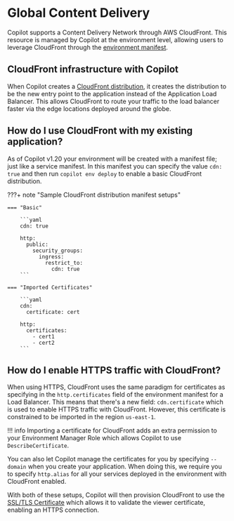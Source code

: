 # Global Content Delivery

Copilot supports a Content Delivery Network through AWS CloudFront. This resource is managed by Copilot at the environment level, allowing users to leverage CloudFront through the [environment manifest](../manifest/environment.en.md).

## CloudFront infrastructure with Copilot

When Copilot creates a [CloudFront distribution](https://docs.aws.amazon.com/AmazonCloudFront/latest/DeveloperGuide/distribution-overview.html), it creates the distribution to be the new entry point to the application instead of the Application Load Balancer. This allows CloudFront to route your traffic to the load balancer faster via the edge locations deployed around the globe.

## How do I use CloudFront with my existing application?

As of Copilot v1.20 your environment will be created with a manifest file; just like a service manifest. In this manifest you can specify the value `cdn: true` and then run `copilot env deploy` to enable a basic CloudFront distribution.

???+ note "Sample CloudFront distribution manifest setups"

    === "Basic"

        ```yaml
        cdn: true

        http:
          public:
            security_groups:
              ingress:
                restrict_to:
                  cdn: true
        ```
    
    === "Imported Certificates"

        ```yaml
        cdn:
          certificate: cert

        http:
          certificates:
            - cert1
            - cert2
        ```

## How do I enable HTTPS traffic with CloudFront?

When using HTTPS, CloudFront uses the same paradigm for certificates as specifying in the `http.certificates` field of the environment manifest for a Load Balancer. This means that there's a new field: `cdn.certificate` which is used to enable HTTPS traffic with CloudFront. However, this certificate is constrained to be imported in the region `us-east-1`.

!!! info
    Importing a certificate for CloudFront adds an extra permission to your Environment Manager Role which allows Copilot to use `DescribeCertificate`.

You can also let Copilot manage the certificates for you by specifying `--domain` when you create your application. When doing this, we require you to specify `http.alias` for all your services deployed in the environment with CloudFront enabled.

With both of these setups, Copilot will then provision CloudFront to use the [SSL/TLS Certificate](https://docs.aws.amazon.com/AmazonCloudFront/latest/DeveloperGuide/using-https-alternate-domain-names.html) which allows it to validate the viewer certificate, enabling an HTTPS connection.